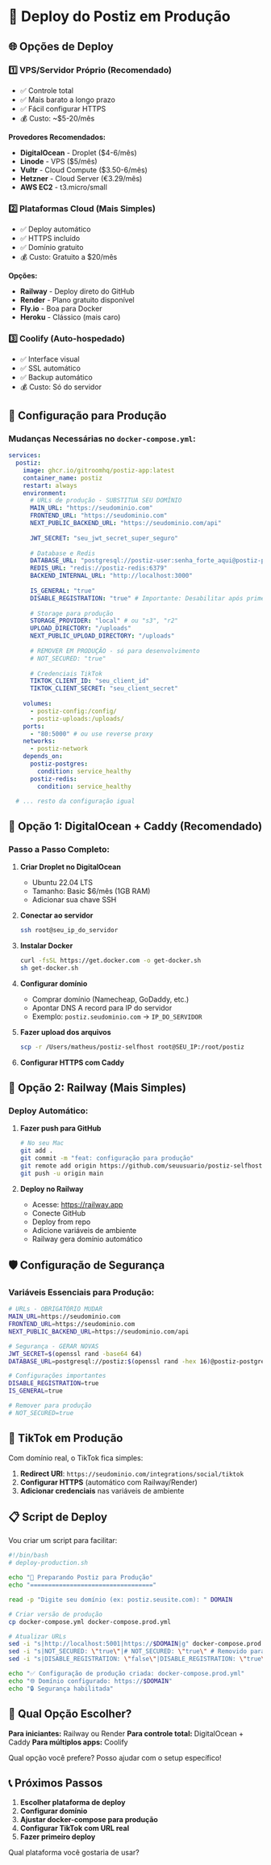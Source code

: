 # 🚀 Deploy do Postiz em Produção

## 🌐 Opções de Deploy

### 1️⃣ **VPS/Servidor Próprio** (Recomendado)
- ✅ Controle total
- ✅ Mais barato a longo prazo
- ✅ Fácil configurar HTTPS
- 💰 Custo: ~$5-20/mês

**Provedores Recomendados:**
- **DigitalOcean** - Droplet ($4-6/mês)
- **Linode** - VPS ($5/mês)
- **Vultr** - Cloud Compute ($3.50-6/mês)
- **Hetzner** - Cloud Server (€3.29/mês)
- **AWS EC2** - t3.micro/small

### 2️⃣ **Plataformas Cloud** (Mais Simples)
- ✅ Deploy automático
- ✅ HTTPS incluído
- ✅ Domínio gratuito
- 💰 Custo: Gratuito a $20/mês

**Opções:**
- **Railway** - Deploy direto do GitHub
- **Render** - Plano gratuito disponível
- **Fly.io** - Boa para Docker
- **Heroku** - Clássico (mais caro)

### 3️⃣ **Coolify** (Auto-hospedado)
- ✅ Interface visual
- ✅ SSL automático
- ✅ Backup automático
- 💰 Custo: Só do servidor

## 🔧 Configuração para Produção

### Mudanças Necessárias no `docker-compose.yml`:

```yaml
services:
  postiz:
    image: ghcr.io/gitroomhq/postiz-app:latest
    container_name: postiz
    restart: always
    environment:
      # URLs de produção - SUBSTITUA SEU DOMÍNIO
      MAIN_URL: "https://seudominio.com"
      FRONTEND_URL: "https://seudominio.com"
      NEXT_PUBLIC_BACKEND_URL: "https://seudominio.com/api"
      
      JWT_SECRET: "seu_jwt_secret_super_seguro"
      
      # Database e Redis
      DATABASE_URL: "postgresql://postiz-user:senha_forte_aqui@postiz-postgres:5432/postiz-db"
      REDIS_URL: "redis://postiz-redis:6379"
      BACKEND_INTERNAL_URL: "http://localhost:3000"
      
      IS_GENERAL: "true"
      DISABLE_REGISTRATION: "true" # Importante: Desabilitar após primeiro usuário
      
      # Storage para produção
      STORAGE_PROVIDER: "local" # ou "s3", "r2"
      UPLOAD_DIRECTORY: "/uploads"
      NEXT_PUBLIC_UPLOAD_DIRECTORY: "/uploads"
      
      # REMOVER EM PRODUÇÃO - só para desenvolvimento
      # NOT_SECURED: "true"
      
      # Credenciais TikTok
      TIKTOK_CLIENT_ID: "seu_client_id"
      TIKTOK_CLIENT_SECRET: "seu_client_secret"
      
    volumes:
      - postiz-config:/config/
      - postiz-uploads:/uploads/
    ports:
      - "80:5000" # ou use reverse proxy
    networks:
      - postiz-network
    depends_on:
      postiz-postgres:
        condition: service_healthy
      postiz-redis:
        condition: service_healthy

  # ... resto da configuração igual
```

## 🌊 Opção 1: DigitalOcean + Caddy (Recomendado)

### Passo a Passo Completo:

1. **Criar Droplet no DigitalOcean**
   - Ubuntu 22.04 LTS
   - Tamanho: Basic $6/mês (1GB RAM)
   - Adicionar sua chave SSH

2. **Conectar ao servidor**
   ```bash
   ssh root@seu_ip_do_servidor
   ```

3. **Instalar Docker**
   ```bash
   curl -fsSL https://get.docker.com -o get-docker.sh
   sh get-docker.sh
   ```

4. **Configurar domínio**
   - Comprar domínio (Namecheap, GoDaddy, etc.)
   - Apontar DNS A record para IP do servidor
   - Exemplo: `postiz.seudominio.com` → `IP_DO_SERVIDOR`

5. **Fazer upload dos arquivos**
   ```bash
   scp -r /Users/matheus/postiz-selfhost root@SEU_IP:/root/postiz
   ```

6. **Configurar HTTPS com Caddy**

## 🎯 Opção 2: Railway (Mais Simples)

### Deploy Automático:

1. **Fazer push para GitHub**
   ```bash
   # No seu Mac
   git add .
   git commit -m "feat: configuração para produção"
   git remote add origin https://github.com/seuusuario/postiz-selfhost.git
   git push -u origin main
   ```

2. **Deploy no Railway**
   - Acesse: https://railway.app
   - Conecte GitHub
   - Deploy from repo
   - Adicione variáveis de ambiente
   - Railway gera domínio automático

## 🛡️ Configuração de Segurança

### Variáveis Essenciais para Produção:

```bash
# URLs - OBRIGATÓRIO MUDAR
MAIN_URL=https://seudominio.com
FRONTEND_URL=https://seudominio.com
NEXT_PUBLIC_BACKEND_URL=https://seudominio.com/api

# Segurança - GERAR NOVAS
JWT_SECRET=$(openssl rand -base64 64)
DATABASE_URL=postgresql://postiz:$(openssl rand -hex 16)@postiz-postgres:5432/postiz

# Configurações importantes
DISABLE_REGISTRATION=true
IS_GENERAL=true

# Remover para produção
# NOT_SECURED=true
```

## 🔗 TikTok em Produção

Com domínio real, o TikTok fica simples:

1. **Redirect URI**: `https://seudominio.com/integrations/social/tiktok`
2. **Configurar HTTPS** (automático com Railway/Render)
3. **Adicionar credenciais** nas variáveis de ambiente

## 📋 Script de Deploy

Vou criar um script para facilitar:

```bash
#!/bin/bash
# deploy-production.sh

echo "🚀 Preparando Postiz para Produção"
echo "=================================="

read -p "Digite seu domínio (ex: postiz.seusite.com): " DOMAIN

# Criar versão de produção
cp docker-compose.yml docker-compose.prod.yml

# Atualizar URLs
sed -i "s|http://localhost:5001|https://$DOMAIN|g" docker-compose.prod.yml
sed -i "s|NOT_SECURED: \"true\"|# NOT_SECURED: \"true\" # Removido para produção|g" docker-compose.prod.yml
sed -i "s|DISABLE_REGISTRATION: \"false\"|DISABLE_REGISTRATION: \"true\"|g" docker-compose.prod.yml

echo "✅ Configuração de produção criada: docker-compose.prod.yml"
echo "🌐 Domínio configurado: https://$DOMAIN"
echo "🔒 Segurança habilitada"
```

## 🎯 Qual Opção Escolher?

**Para iniciantes:** Railway ou Render
**Para controle total:** DigitalOcean + Caddy
**Para múltiplos apps:** Coolify

Qual opção você prefere? Posso ajudar com o setup específico!

## 📞 Próximos Passos

1. **Escolher plataforma de deploy**
2. **Configurar domínio**
3. **Ajustar docker-compose para produção**
4. **Configurar TikTok com URL real**
5. **Fazer primeiro deploy**

Qual plataforma você gostaria de usar?
